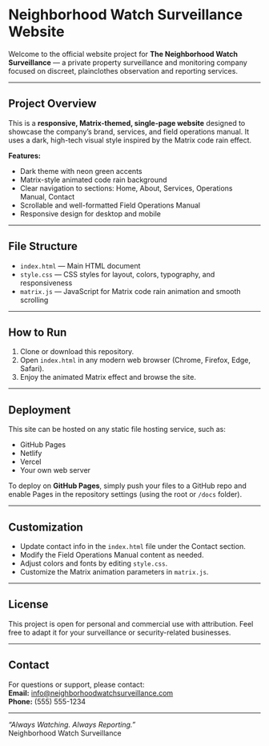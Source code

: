 # Neighborhood Watch Surveillance Website

Welcome to the official website project for **The Neighborhood Watch Surveillance** — a private property surveillance and monitoring company focused on discreet, plainclothes observation and reporting services.

---

## Project Overview

This is a **responsive, Matrix-themed, single-page website** designed to showcase the company’s brand, services, and field operations manual. It uses a dark, high-tech visual style inspired by the Matrix code rain effect.

**Features:**
- Dark theme with neon green accents
- Matrix-style animated code rain background
- Clear navigation to sections: Home, About, Services, Operations Manual, Contact
- Scrollable and well-formatted Field Operations Manual
- Responsive design for desktop and mobile

---

## File Structure

- `index.html` — Main HTML document
- `style.css` — CSS styles for layout, colors, typography, and responsiveness
- `matrix.js` — JavaScript for Matrix code rain animation and smooth scrolling

---

## How to Run

1. Clone or download this repository.  
2. Open `index.html` in any modern web browser (Chrome, Firefox, Edge, Safari).  
3. Enjoy the animated Matrix effect and browse the site.

---

## Deployment

This site can be hosted on any static file hosting service, such as:

- GitHub Pages
- Netlify
- Vercel
- Your own web server

To deploy on **GitHub Pages**, simply push your files to a GitHub repo and enable Pages in the repository settings (using the root or `/docs` folder).

---

## Customization

- Update contact info in the `index.html` file under the Contact section.  
- Modify the Field Operations Manual content as needed.  
- Adjust colors and fonts by editing `style.css`.  
- Customize the Matrix animation parameters in `matrix.js`.

---

## License

This project is open for personal and commercial use with attribution. Feel free to adapt it for your surveillance or security-related businesses.

---

## Contact

For questions or support, please contact:  
**Email:** info@neighborhoodwatchsurveillance.com  
**Phone:** (555) 555-1234

---

*“Always Watching. Always Reporting.”*  
Neighborhood Watch Surveillance
